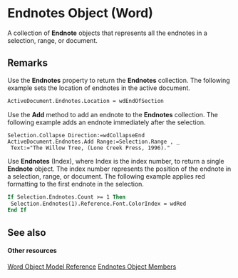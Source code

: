 
# Endnotes Object (Word)

A collection of  **Endnote** objects that represents all the endnotes in a selection, range, or document.


## Remarks

Use the  **Endnotes** property to return the **Endnotes** collection. The following example sets the location of endnotes in the active document.


```vb
ActiveDocument.Endnotes.Location = wdEndOfSection
```

Use the  **Add** method to add an endnote to the **Endnotes** collection. The following example adds an endnote immediately after the selection.




```
Selection.Collapse Direction:=wdCollapseEnd 
ActiveDocument.Endnotes.Add Range:=Selection.Range , _ 
 Text:="The Willow Tree, (Lone Creek Press, 1996)."
```

Use  **Endnotes** (Index), where Index is the index number, to return a single **Endnote** object. The index number represents the position of the endnote in a selection, range, or document. The following example applies red formatting to the first endnote in the selection.




```vb
If Selection.Endnotes.Count >= 1 Then 
 Selection.Endnotes(1).Reference.Font.ColorIndex = wdRed 
End If
```


## See also


#### Other resources


[Word Object Model Reference](http://msdn.microsoft.com/library/be452561-b436-bb9b-6f94-3faa9a74a6fd%28Office.15%29.aspx)
[Endnotes Object Members](b70ef623-9c2a-6cb9-acb3-64d3f150b62a.md)
